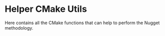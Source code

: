 # Helper CMake Utils

Here contains all the CMake functions that can help to perform the Nugget methodology.
